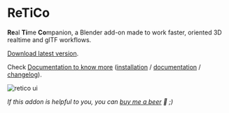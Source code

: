 # ReTiCo

**Re**al **Ti**me **Co**mpanion, a Blender add-on made to work faster, oriented 3D realtime and glTF workflows.

[Download latest version](https://github.com/Vinc3r/ReTiCo/releases/latest/).

Check [Documentation to know more](https://github.com/Vinc3r/ReTiCo/wiki) ([installation](https://github.com/Vinc3r/ReTiCo/wiki/Installation) / [documentation](https://github.com/Vinc3r/ReTiCo/wiki/Documentation) / [changelog](https://github.com/Vinc3r/ReTiCo/wiki/Changelog)).

![retico ui](https://raw.githubusercontent.com/wiki/Vinc3r/ReTiCo/img/global-ui.png)

*If this addon is helpful to you, you can [buy me a beer](https://www.paypal.me/vinc3r) 🍻 ;)*
